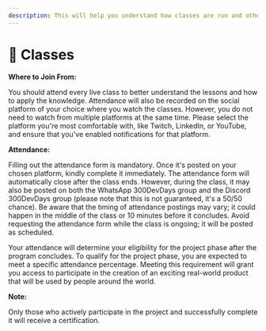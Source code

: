 ```yaml
---
description: This will help you understand how classes are run and other related stuff.🥂
---
```


# 📎 Classes

**Where to Join From:**

You should attend every live class to better understand the lessons and how to apply the knowledge. Attendance will also be recorded on the social platform of your choice where you watch the classes. However, you do not need to watch from multiple platforms at the same time. Please select the platform you're most comfortable with, like Twitch, LinkedIn, or YouTube, and ensure that you've enabled notifications for that platform.

**Attendance:**

Filling out the attendance form is mandatory. Once it's posted on your chosen platform, kindly complete it immediately. The attendance form will automatically close after the class ends. However, during the class, it may also be posted on both the WhatsApp 300DevDays group and the Discord 300DevDays group (please note that this is not guaranteed, it's a 50/50 chance). Be aware that the timing of attendance postings may vary; it could happen in the middle of the class or 10 minutes before it concludes. Avoid requesting the attendance form while the class is ongoing; it will be posted as scheduled.

Your attendance will determine your eligibility for the project phase after the program concludes. To qualify for the project phase, you are expected to meet a specific attendance percentage. Meeting this requirement will grant you access to participate in the creation of an exciting real-world product that will be used by people around the world.

**Note:**

Only those who actively participate in the project and successfully complete it will receive a certification.

